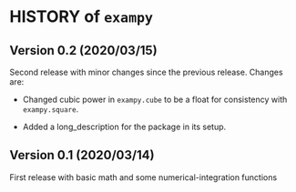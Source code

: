 # HISTORY of ``exampy``

## Version 0.2 (2020/03/15)

Second release with minor changes since the previous release. Changes are:

* Changed cubic power in ``exampy.cube`` to be a float for consistency
  with ``exampy.square``.

* Added a long_description for the package in its setup.

## Version 0.1 (2020/03/14)

First release with basic math and some numerical-integration functions
